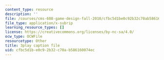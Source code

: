 ```yaml
---
content_type: resource
description: ''
file: /courses/cms-608-game-design-fall-2010/cfbc5d1be0c92b32c70ab586160074ec_68570.srt
file_type: application/x-subrip
learning_resource_types: []
license: https://creativecommons.org/licenses/by-nc-sa/4.0/
ocw_type: OCWFile
resourcetype: Other
title: 3play caption file
uid: cfbc5d1b-e0c9-2b32-c70a-b586160074ec
---
```

